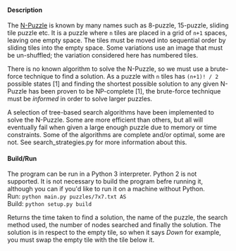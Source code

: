 #### Description
The [N-Puzzle](https://en.wikipedia.org/wiki/N-puzzle) is known by many names such as 8-puzzle, 15-puzzle, sliding tile puzzle etc. It is a puzzle where `n` tiles are placed in a grid of `n+1` spaces, leaving one empty space. The tiles must be moved into sequential order by sliding tiles into the empty space. Some variations use an image that must be un-shuffled; the variation considered here has numbered tiles. 

There is no known algorithm to solve the N-Puzzle, so we must use a brute-force technique to find a solution. As a puzzle with `n` tiles has `(n+1)! / 2` possible states [1] and finding the shortest possible solution to any given N-Puzzle has been proven to be NP-complete [1], the brute-force technique must be _informed_ in order to solve larger puzzles. 

A selection of tree-based search algorithms have been implemented to solve the N-Puzzle. Some are more efficient than others, but all will eventually fail when given a large enough puzzle due to memory or time constraints. Some of the algorithms are complete and/or optimal, some are not. See search_strategies.py for more information about this.

#### Build/Run
The program can be run in a Python 3 interpreter. Python 2 is not supported. It is not necessary to build the program befre running it, although you can if you'd like to run it on a machine without Python.  
Run: `python main.py puzzles/7x7.txt AS`  
Build: `python setup.py build`

Returns the time taken to find a solution, the name of the puzzle, the search method used, the number of nodes searched and finally the solution. The solution is in respect to the empty tile, so when it says _Down_ for example, you must swap the empty tile with the tile below it. 